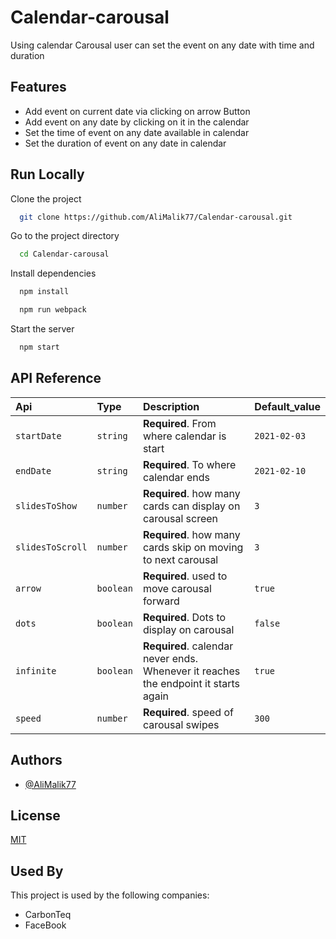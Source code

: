 # Calendar-carousal

Using calendar Carousal user can set the event on any date with time and duration

## Features

- Add event on current date via clicking on arrow Button
- Add event on any date by clicking on it in the calendar
- Set the time of event on any date available in calendar
- Set the duration of event on any date in calendar

## Run Locally

Clone the project

```bash
  git clone https://github.com/AliMalik77/Calendar-carousal.git
```

Go to the project directory

```bash
  cd Calendar-carousal
```

Install dependencies

```bash
  npm install
```

```bash
  npm run webpack
```

Start the server

```bash
  npm start
```

## API Reference

| Api              | Type      | Description                                                                         | Default_value |
| :--------------- | :-------- | :---------------------------------------------------------------------------------- | :------------ |
| `startDate`      | `string`  | **Required**. From where calendar is start                                          | `2021-02-03`  |
| `endDate`        | `string`  | **Required**. To where calendar ends                                                | `2021-02-10`  |
| `slidesToShow`   | `number`  | **Required**. how many cards can display on carousal screen                         | `3`           |
| `slidesToScroll` | `number`  | **Required**. how many cards skip on moving to next carousal                        | `3`           |
| `arrow`          | `boolean` | **Required**. used to move carousal forward                                         | `true`        |
| `dots`           | `boolean` | **Required**. Dots to display on carousal                                           | `false`       |
| `infinite`       | `boolean` | **Required**. calendar never ends. Whenever it reaches the endpoint it starts again | `true`        |
| `speed`          | `number`  | **Required**. speed of carousal swipes                                              | `300`         |

## Authors

- [@AliMalik77](https://github.com/AliMalik77)

## License

[MIT](https://choosealicense.com/licenses/mit/)

## Used By

This project is used by the following companies:

- CarbonTeq
- FaceBook
